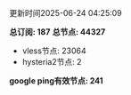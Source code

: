 更新时间2025-06-24 04:25:09

**总订阅: 187**
**总节点: 44327**
- vless节点: 23064
- hysteria2节点: 2

**google ping有效节点: 241**
